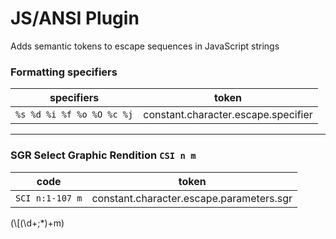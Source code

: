 # JS/ANSI Plugin

Adds semantic tokens to escape sequences in JavaScript strings

### Formatting specifiers

| specifiers | token |
| --- | --- |
| ```%s %d %i %f %o %O %c %j``` | constant.character.escape.specifier |

---
### SGR Select Graphic Rendition ```CSI n m``` 

| сode | token |
| --- | --- |
| ```SCI n:1-107 m``` | constant.character.escape.parameters.sgr | 


(\\[(\\d+;*)+m)